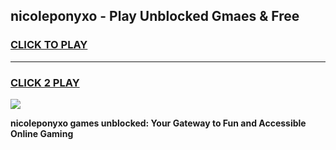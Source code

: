 
## nicoleponyxo - Play Unblocked Gmaes & Free
<h3>
<a href="https://premium.freeplayer.one?title=nicoleponyxo&ref=19F">CLICK TO PLAY</a></h3>
<hr>

<h3>
<a href="https://premium.freeplayer.one?title=nicoleponyxo&ref=19F">CLICK 2 PLAY</a>
  
</h3>

<a href="https://premium.freeplayer.one?title=nicoleponyxo&ref=19F/"><img src="https://clearcache.store/games.png"></a>


**nicoleponyxo games unblocked: Your Gateway to Fun and Accessible Online Gaming**
